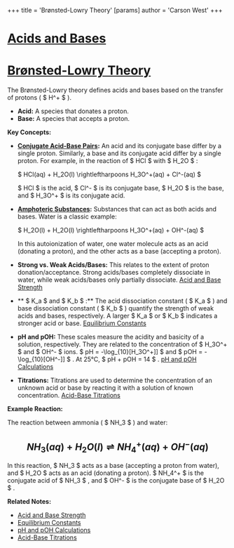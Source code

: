 +++
 title = 'Brønsted-Lowry Theory'
[params]
	author = 'Carson West'
+++
# [Acids and Bases](./../acids-and-bases/)
# [Brønsted-Lowry Theory](./../brønsted-lowry-theory/)

The Brønsted-Lowry theory defines acids and bases based on the transfer of protons ( $ H^+ $ ).

* **Acid:** A species that donates a proton.
* **Base:** A species that accepts a proton.

**Key Concepts:**

* **[Conjugate Acid-Base Pairs](./../conjugate-acid-base-pairs/):**  An acid and its conjugate base differ by a single proton.  Similarly, a base and its conjugate acid differ by a single proton.  For example, in the reaction of  $ HCl $  with  $ H_2O $ :

    $ HCl(aq) + H_2O(l) \rightleftharpoons H_3O^+(aq) + Cl^-(aq) $ 

    $ HCl $  is the acid,  $ Cl^- $  is its conjugate base,  $ H_2O $  is the base, and  $ H_3O^+ $  is its conjugate acid.

* **[Amphoteric Substances](./../amphoteric-substances/):**  Substances that can act as both acids and bases.  Water is a classic example:

    $ H_2O(l) + H_2O(l) \rightleftharpoons H_3O^+(aq) + OH^-(aq) $ 

   In this autoionization of water, one water molecule acts as an acid (donating a proton), and the other acts as a base (accepting a proton).

* **Strong vs. Weak Acids/Bases:** This relates to the extent of proton donation/acceptance. Strong acids/bases completely dissociate in water, while weak acids/bases only partially dissociate.  [Acid and Base Strength](./../acid-and-base-strength/)

* ** $ K_a $  and  $ K_b $ :** The acid dissociation constant ( $ K_a $ ) and base dissociation constant ( $ K_b $ ) quantify the strength of weak acids and bases, respectively.  A larger  $ K_a $  or  $ K_b $  indicates a stronger acid or base. [Equilibrium Constants](./../equilibrium-constants/)

* **pH and pOH:**  These scales measure the acidity and basicity of a solution, respectively. They are related to the concentration of  $ H_3O^+ $  and  $ OH^- $  ions.   $ pH = -\log_{10}[H_3O^+]] $  and  $ pOH = -\log_{10}[OH^-]] $ . At 25°C,  $ pH + pOH = 14 $ . [pH and pOH Calculations](./../ph-and-poh-calculations/)

* **Titrations:**  Titrations are used to determine the concentration of an unknown acid or base by reacting it with a solution of known concentration. [Acid-Base Titrations](./../acid-base-titrations/)


**Example Reaction:**

The reaction between ammonia ( $ NH_3 $ ) and water:

##  $$ NH_3(aq) + H_2O(l) \rightleftharpoons NH_4^+(aq) + OH^-(aq) $$  
In this reaction,  $ NH_3 $  acts as a base (accepting a proton from water), and  $ H_2O $  acts as an acid (donating a proton).  $ NH_4^+ $  is the conjugate acid of  $ NH_3 $ , and  $ OH^- $  is the conjugate base of  $ H_2O $ .


**Related Notes:**

* [Acid and Base Strength](./../acid-and-base-strength/)
* [Equilibrium Constants](./../equilibrium-constants/)
* [pH and pOH Calculations](./../ph-and-poh-calculations/)
* [Acid-Base Titrations](./../acid-base-titrations/)

